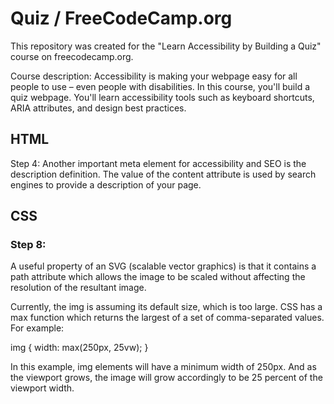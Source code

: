 # Quiz  / FreeCodeCamp.org

This repository was created for the "Learn Accessibility by Building a Quiz" course on freecodecamp.org.

Course description:
  Accessibility is making your webpage easy for all people to use – even people with disabilities. In this course, you'll build a quiz webpage. You'll learn accessibility tools such as keyboard shortcuts, ARIA attributes, and design best practices.

## HTML

Step 4: Another important meta element for accessibility and SEO is the description definition. The value of the content attribute is used by search engines to provide a description of your page.

  <meta name="description" content="quiz">

## CSS

### Step 8: 
A useful property of an SVG (scalable vector graphics) is that it contains a path attribute which allows the image to be scaled without affecting the resolution of the resultant image.

Currently, the img is assuming its default size, which is too large. CSS has a max function which returns the largest of a set of comma-separated values. For example:

  img {
    width: max(250px, 25vw);
  }

In this example, img elements will have a minimum width of 250px. And as the viewport grows, the image will grow accordingly to be 25 percent of the viewport width.

